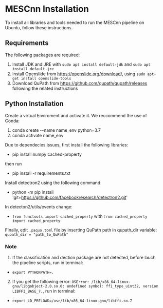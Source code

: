 # MESCnn Installation
To install all libraries and tools needed to run the MESCnn pipeline on Ubuntu, follow these instructions.


## Requirements
The following packages are required:
1. Install JDK and JRE with `sudo apt install default-jdk` and `sudo apt install default-jre`
2. Install Openslide from https://openslide.org/download/, using `sudo apt-get install openslide-tools`
3. Download QuPath from https://github.com/qupath/qupath/releases following the related instructions


## Python Installation
Create a virtual Enviroment and activate it. We reccommend the use of Conda:
1. conda create --name name_env python=3.7
2. conda activate name_env

Due to dependecies issues, first install the following libraries:
- pip install numpy cached-property

then run

- pip install -r requirements.txt

Install detectron2 using the following command:
- python -m pip install 'git+https://github.com/facebookresearch/detectron2.git'


In detecton2/utils/events change:
- `from functools import cached_property` with `from cached_property import cached_property`

Finally, edit `.paquo.toml` file by inserting QuPath path in qupath_dir variable: 
`qupath_dir = "path_to_QuPath"`

### Note
1. If the classification and dection package are not detected, before lauch the pipeline scripts, run in terminal:
- `export PYTHONPATH=.`

2. If you get the following error:
`OSError: /lib/x86_64-linux-gnu/libgobject-2.0.so.0: undefined symbol: ffi_type_uint32, version LIBFFI_BASE_7.`,
run in terminal:
- `export LD_PRELOAD=/usr/lib/x86_64-linux-gnu/libffi.so.7`
